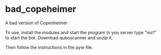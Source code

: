 # bad_copeheimer
A bad version of Copenheimer

To use, install the modules and start the program
In you server type "mc!" to start the bot.
Download quboscanner and unzip it.

Then follow the instructions in the pyw file.
